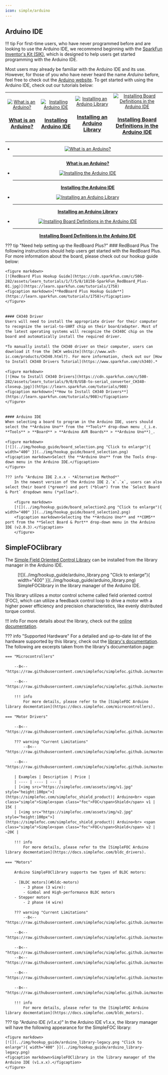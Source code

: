 ```yaml
---
icon: simple/arduino
---
```


## Arduino IDE
!!! tip
	For first-time users, who have never programmed before and are looking to use the Arduino IDE, we recommend beginning with the <a href="https://www.sparkfun.com/products/15631">SparkFun Inventor's Kit (SIK)</a>, which is designed to help users get started programming with the Arduino IDE.

Most users may already be familiar with the Arduino IDE and its use. However, for those of you who have never heard the name *Arduino* before, feel free to check out the [Arduino website](https://www.arduino.cc/en/Guide/HomePage). To get started with using the Arduino IDE, check out our tutorials below:


<table class="pdf" style="border-style:none" align="center">
	<tr>
		<td align="center">
			<a class="thumb" href="https://learn.sparkfun.com/tutorials/50">
				<img src="https://cdn.sparkfun.com/c/264-148/assets/3/b/6/e/b/512e66bece395f492b000000.jpg" alt="What is an Arduino?">
				<h3 class="title">What is an Arduino?</h3>
			</a>
		</td>
		<td align="center">
			<a class="thumb" href="https://learn.sparkfun.com/tutorials/61">
				<img src="https://cdn.sparkfun.com/c/264-148/assets/learn_tutorials/6/1/arduinoThumb.jpg" alt="Installing Arduino IDE">
				<h3 class="title">Installing Arduino IDE</h3>
			</a>
		</td>
		<td align="center">
			<a class="thumb" href="https://learn.sparkfun.com/tutorials/15">
				<img src="https://cdn.sparkfun.com/c/264-148/assets/b/e/4/b/2/50f04b99ce395fd95e000001.jpg" alt="Installing an Arduino Library">
				<h3 class="title">Installing an Arduino Library</h3>
			</a>
		</td>
		<td align="center">
			<a class="thumb" href="https://learn.sparkfun.com/tutorials/1265">
				<img src="https://cdn.sparkfun.com/c/264-148/assets/learn_tutorials/1/2/6/5/sparkfun_boards.PNG" alt="Installing Board Definitions in the Arduino IDE">
				<h3 class="title">Installing Board Definitions in the Arduino IDE</h3>
			</a>
		</td>
	</tr>
</table>


<div class="grid cards" markdown align="center">

-   <a href="https://learn.sparkfun.com/tutorials/50"><figure markdown>
	![What is an Arduino?](https://cdn.sparkfun.com/c/264-148/assets/3/b/6/e/b/512e66bece395f492b000000.jpg)
	</figure>

	---

	**What is an Arduino?**</a>

-   <a href="https://learn.sparkfun.com/tutorials/61"><figure markdown>
	![Installing the Arduino IDE](https://cdn.sparkfun.com/c/264-148/assets/learn_tutorials/6/1/arduinoThumb.jpg)
	</figure>

	---
	
	**Installing the Arduino IDE**</a>

-   <a href="https://learn.sparkfun.com/tutorials/15"><figure markdown>
	![Installing an Arduino Library](https://cdn.sparkfun.com/c/264-148/assets/b/e/4/b/2/50f04b99ce395fd95e000001.jpg)
	</figure>

	---
	
	**Installing an Arduino Library**</a>

-   <a href="https://learn.sparkfun.com/tutorials/1265"><figure markdown>
	![Installing Board Definitions in the Arduino IDE](https://cdn.sparkfun.com/c/264-148/assets/learn_tutorials/1/2/6/5/sparkfun_boards.PNG)
	</figure>

	---
	
	**Installing Board Definitions in the Arduino IDE**</a>
</div>


??? tip "Need help setting up the RedBoard Plus?"
	### RedBoard Plus
	The following instructions should help users get started with the RedBoard Plus. For more information about the board, please check out our hookup guide below:

	<figure markdown>
	[![RedBoard Plus Hookup Guide](https://cdn.sparkfun.com/c/500-282/assets/learn_tutorials/1/7/5/8/18158-SparkFun_RedBoard_Plus-01.jpg)](https://learn.sparkfun.com/tutorials/1758)
	<figcaption markdown>[**RedBoard Plus Hookup Guide**](https://learn.sparkfun.com/tutorials/1758)</figcaption>
	</figure>


	#### CH340 Driver
	Users will need to install the appropriate driver for their computer to recognize the serial-to-UART chip on their board/adapter. Most of the latest operating systems will recognize the CH340C chip on the board and automatically install the required driver.

	*To manually install the CH340 driver on their computer, users can download it from the [WCH website](http://www.wch-ic.com/products/CH340.html?). For more information, check out our [How to Install CH340 Drivers Tutorial](https://www.sparkfun.com/ch340).*

	<figure markdown>
	[![How to Install CH340 Drivers](https://cdn.sparkfun.com/c/500-282/assets/learn_tutorials/9/0/8/USB-to-serial_converter_CH340-closeup.jpg)](https://learn.sparkfun.com/tutorials/908)
	<figcaption markdown>[**How to Install CH340 Drivers**](https://learn.sparkfun.com/tutorials/908)</figcaption>
	</figure>


	#### Arduino IDE
	When selecting a board to program in the Arduino IDE, users should select the **Arduino Uno** from the **Tools** drop-down menu _(_i.e. **Tools** > **Board** > **Arduino AVR Boards** > **Arduino Uno**)_.

	<figure markdown>
	[![](../img/hookup_guide/board_selection.png "Click to enlarge"){ width="400" }](../img/hookup_guide/board_selection.png)
	<figcaption markdown>Select the **Arduino Uno** from the Tools drop-down menu in the Arduino IDE.</figcaption>
	</figure>

	??? info "Arduino IDE 2.x.x - *Alternative Method*"
		In the newest version of the Arduino IDE 2.`x`.`x`, users can also select their board (*green*) and port (*blue*) from the `Select Board & Port` dropdown menu (*yellow*).

		<figure markdown>
		[![](../img/hookup_guide/board_selection2.png "Click to enlarge"){ width="400" }](../img/hookup_guide/board_selection2.png)
		<figcaption markdown>Selecting the **Arduino Uno** and **COM5** port from the **Select Board & Port** drop-down menu in the Arduino IDE (v2.0.3).</figcaption>
		</figure>


## SimpleFOClibrary
The [Simple Field Oriented Control Library](https://github.com/simplefoc/Arduino-FOC) can be installed from the library manager in the Arduino IDE.

<figure markdown>
[![](../img/hookup_guide/arduino_library.png "Click to enlarge"){ width="400" }](../img/hookup_guide/arduino_library.png)
<figcaption markdown>SimpleFOClibrary in the library manager of the Arduino IDE.</figcaption>
</figure>

This library utilizes a motor control scheme called field oriented control (FOC), which can utilize a feedback control loop to drive a motor with a higher power efficiency and precision characteristics, like evenly distributed torque control.


!!! info
	For more details about the library, check out the [online documentation](https://docs.simplefoc.com/).



??? info "Supported Hardware"
    For a detailed and up-to-date list of the hardware supported by this library, check out the [library's documentation](https://docs.simplefoc.com/supported_hardware). The following are excerpts taken from the library's documentation page:

    === "Microcontrollers"

        --8<-- "https://raw.githubusercontent.com/simplefoc/simplefoc.github.io/master/docs/simplefoc_library/hardware/mcus/index.md:14:15"

        --8<-- "https://raw.githubusercontent.com/simplefoc/simplefoc.github.io/master/docs/simplefoc_library/hardware/mcus/index.md:16:49"

		!!! info
			For more details, please refer to the [SimpleFOC Arduino library docmentation](https://docs.simplefoc.com/microcontrollers).
    
    === "Motor Drivers"

		--8<-- "https://raw.githubusercontent.com/simplefoc/simplefoc.github.io/master/docs/simplefoc_library/hardware/drivers/index.md:19:24"

		??? warning "Current Limitations"
            --8<-- "https://raw.githubusercontent.com/simplefoc/simplefoc.github.io/master/docs/simplefoc_library/hardware/drivers/index.md:29"

		--8<-- "https://raw.githubusercontent.com/simplefoc/simplefoc.github.io/master/docs/simplefoc_library/hardware/drivers/BLDC_drivers.md:12:23"

		| Examples | Description | Price |
		| ---- | ---- | --- |
		| [<img src="https://simplefoc.com/assets/img/v1.jpg" style="height:100px">](https://simplefoc.com/simplefoc_shield_product)| Arduino<br> <span class="simple">Simple<span class="foc">FOC</span>Shield</span> v1 | 15€ |
		| [<img src="https://simplefoc.com/assets/img/v2.jpg" style="height:100px">](https://simplefoc.com/simplefoc_shield_product)| Arduino<br> <span class="simple">Simple<span class="foc">FOC</span>Shield</span> v2 | ~20€ |

		!!! info
			For more details, please refer to the [SimpleFOC Arduino library docmentation](https://docs.simplefoc.com/bldc_drivers).

    === "Motors"

        Arduino SimpleFOClibrary supports two types of BLDC motors:

        - [BLDC motors](#bldc-motors) 
            - 3 phase (3 wire):
            - Gimbal and High-performance BLDC motors
        - Stepper motors
            - 2 phase (4 wire)

        ??? warning "Current Limitations"
            --8<-- "https://raw.githubusercontent.com/simplefoc/simplefoc.github.io/master/docs/simplefoc_library/hardware/motors/index.md:27"

        --8<-- "https://raw.githubusercontent.com/simplefoc/simplefoc.github.io/master/docs/simplefoc_library/hardware/motors/BLDC_motors.md:12:14"

        --8<-- "https://raw.githubusercontent.com/simplefoc/simplefoc.github.io/master/docs/simplefoc_library/hardware/motors/BLDC_motors.md:15:16"
        --8<-- "https://raw.githubusercontent.com/simplefoc/simplefoc.github.io/master/docs/simplefoc_library/hardware/motors/BLDC_motors.md:17:22"

        --8<-- "https://raw.githubusercontent.com/simplefoc/simplefoc.github.io/master/docs/simplefoc_library/hardware/motors/BLDC_motors.md:23:28"

        --8<-- "https://raw.githubusercontent.com/simplefoc/simplefoc.github.io/master/docs/simplefoc_library/hardware/motors/BLDC_motors.md:42:43"

		!!! info
			For more details, please refer to the [SimpleFOC Arduino library docmentation](https://docs.simplefoc.com/bldc_motors).

<!-- ??? note "Hardware Specific Considerations"
	https://docs.simplefoc.com/bldcdriver6pwm#arduino-uno-support

	--8<-- "https://raw.githubusercontent.com/simplefoc/simplefoc.github.io/master/docs/simplefoc_library/code/drivers/bldc_driver/bldc_driver_6pwm.md:41:110" -->

??? tip "Arduino IDE *(v1.x.x)*"
	In the Arduino IDE v1.x.x, the library manager will have the following appearance for the SimpleFOC library:

	<figure markdown>
	[![](../img/hookup_guide/arduino_library-legacy.png "Click to enlarge"){ width="400" }](../img/hookup_guide/arduino_library-legacy.png)
	<figcaption markdown>SimpleFOClibrary in the library manager of the Arduino IDE (v1.x.x).</figcaption>
	</figure>


